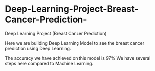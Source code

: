# Deep-Learning-Project-Breast-Cancer-Prediction-
Deep Learning Project (Breast Cancer Prediction)

 Here we are building Deep Learning Model to see the breast cancer prediction using Deep Learning. 

The accuracy we have achieved on this model is 97% 
We have several steps here compared to Machine Learning.

